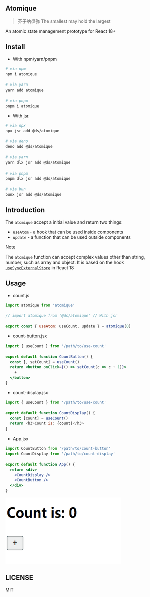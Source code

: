 ## Atomique 
> 芥子纳须弥 The smallest may hold the largest

An atomic state management prototype for React 18+

## Install

* With npm/yarn/pnpm
```sh
# via npm
npm i atomique

# via yarn
yarn add atomique

# via pnpm
pnpm i atomique
```
* With [jsr](https://jsr.io/)
```sh
# via npx
npx jsr add @ds/atomique

# via deno
deno add @ds/atomique

# via yarn
yarn dlx jsr add @ds/atomique

# via pnpm
pnpm dlx jsr add @ds/atomique

# via bun
bunx jsr add @ds/atomique
```

## Introduction 

The `atomique` accept a initial value and return two things:
* `useAtom` - a hook that can be used inside components
* `update` - a function that can be used outside components

> [!NOTE]
> The `atomique` function can accept complex values other than string, number, such as array and object.
> It is based on the hook [`useSyncExternalStore`](https://react.dev/reference/react/useSyncExternalStore) in React 18

## Usage

* count.js

```js
import atomique from 'atomique'

// import atomique from '@ds/atomique' // With jsr

export const { useAtom: useCount, update } = atomique(0)
```

* count-button.jsx

```jsx
import { useCount } from '/path/to/use-count'

export default function CountButton() {
  const [, setCount] = useCount()
  return <button onClick={() => setCount(c => c + 1)}>
    +
  </button>
}
```

* count-display.jsx

```js
import { useCount } from '/path/to/use-count'

export default function CountDisplay() {
  const [count] = useCount()
  return <h3>Count is: {count}</h3>
}
```

* App.jsx

```jsx
import CountButton from '/path/to/count-button'
import CountDisplay from '/path/to/count-display'

export default function App() {
  return <div>
    <CountDisplay />
    <CountButton />
  </div>
}
```

![Count Gif](magasin-count.gif)

## LICENSE

MIT
